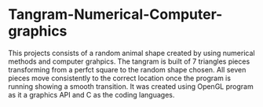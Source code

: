 # Tangram-Numerical-Computer-graphics

This projects consists of a random animal shape created by using numerical methods and computer grahpics. The tangram is built of 7 triangles pieces transforming from a perfct square to the random shape chosen. 
All seven pieces move consistently to the correct location once the program is running showing a smooth transition. 
It was created using OpenGL program as it a graphics API and C as the coding languages. 
